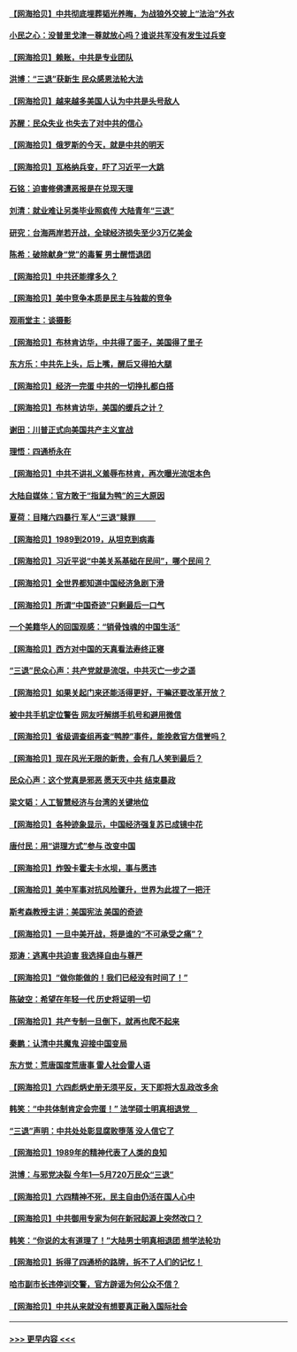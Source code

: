 #### [【网海拾贝】中共彻底埋葬韬光养晦，为战狼外交披上“法治”外衣](../pages/nsc993/n14026258.md?t=07020344) 
#### [小民之心：没普里戈津一尊就放心吗？谁说共军没有发生过兵变](../pages/nsc993/n14026246.md?t=07020344) 
#### [【网海拾贝】赖账，中共是专业团队](../pages/nsc993/n14025929.md?t=07020344) 
#### [洪博：“三退”获新生 民众感恩法轮大法](../pages/nsc993/n14024094.md?t=07020344) 
#### [【网海拾贝】越来越多美国人认为中共是头号敌人](../pages/nsc993/n14024091.md?t=07020344) 
#### [苏醒：民众失业 也失去了对中共的信心](../pages/nsc993/n14024060.md?t=07020344) 
#### [【网海拾贝】俄罗斯的今天，就是中共的明天](../pages/nsc993/n14023393.md?t=07020344) 
#### [【网海拾贝】瓦格纳兵变，吓了习近平一大跳](../pages/nsc993/n14023012.md?t=07020344) 
#### [石铭：迫害修佛遭恶报是在兑现天理](../pages/nsc993/n14022866.md?t=07020344) 
#### [刘清：就业难让另类毕业照疯传 大陆青年“三退”](../pages/nsc993/n14022841.md?t=07020344) 
#### [研究：台海两岸若开战，全球经济损失至少3万亿美金](../pages/nsc993/n14022824.md?t=07020344) 
#### [陈希：破除献身“党”的毒誓 男士醒悟退团](../pages/nsc993/n14022289.md?t=07020344) 
#### [【网海拾贝】中共还能撑多久？](../pages/nsc993/n14022287.md?t=07020344) 
#### [【网海拾贝】美中竞争本质是民主与独裁的竞争](../pages/nsc993/n14022006.md?t=07020344) 
#### [观雨堂主：谈摄影](../pages/nsc993/n14021981.md?t=07020344) 
#### [【网海拾贝】布林肯访华，中共得了面子，美国得了里子](../pages/nsc993/n14021440.md?t=07020344) 
#### [东方乐：中共先上头，后上嘴，醒后又得拍大腿](../pages/nsc993/n14021021.md?t=07020344) 
#### [【网海拾贝】经济一完蛋 中共的一切挣扎都白搭](../pages/nsc993/n14021000.md?t=07020344) 
#### [【网海拾贝】布林肯访华，美国的缓兵之计？](../pages/nsc993/n14020214.md?t=07020344) 
#### [谢田：川普正式向美国共产主义宣战](../pages/nsc993/n14019485.md?t=07020344) 
#### [理悟：四通桥永在](../pages/nsc993/n14019481.md?t=07020344) 
#### [【网海拾贝】中共不讲礼义羞辱布林肯，再次曝光流氓本色](../pages/nsc993/n14019447.md?t=07020344) 
#### [大陆自媒体：官方敢于“指鼠为鸭”的三大原因](../pages/nsc993/n14019433.md?t=07020344) 
#### [夏荷：目睹六四暴行 军人“三退”赎罪           ](../pages/nsc993/n14018793.md?t=07020344) 
#### [【网海拾贝】1989到2019，从坦克到病毒](../pages/nsc993/n14018767.md?t=07020344) 
#### [【网海拾贝】习近平说“中美关系基础在民间”，哪个民间？](../pages/nsc993/n14018200.md?t=07020344) 
#### [【网海拾贝】全世界都知道中国经济急剧下滑](../pages/nsc993/n14017985.md?t=07020344) 
#### [【网海拾贝】所谓“中国奇迹”只剩最后一口气](../pages/nsc993/n14017268.md?t=07020344) 
#### [一个美籍华人的回国观感：“销骨蚀魂的中国生活”](../pages/nsc993/n14016665.md?t=07020344) 
#### [【网海拾贝】西方对中国的天真看法寿终正寝](../pages/nsc993/n14016640.md?t=07020344) 
#### [“三退”民众心声：共产党就是流氓，中共灭亡一步之遥](../pages/nsc993/n14015858.md?t=07020344) 
#### [【网海拾贝】如果关起门来还能活得更好，干嘛还要改革开放？](../pages/nsc993/n14015832.md?t=07020344) 
#### [被中共手机定位警告 网友吁解绑手机号和避用微信](../pages/nsc993/n14015492.md?t=07020344) 
#### [【网海拾贝】省级调查组再查“鸭脖”事件，能挽救官方信誉吗？](../pages/nsc993/n14015203.md?t=07020344) 
#### [【网海拾贝】现在风光无限的新贵，会有几人笑到最后？](../pages/nsc993/n14014484.md?t=07020344) 
#### [民众心声：这个党真是邪恶 愿天灭中共 结束暴政](../pages/nsc993/n14014251.md?t=07020344) 
#### [梁文韬：人工智慧经济与台湾的关键地位](../pages/nsc993/n14014239.md?t=07020344) 
#### [【网海拾贝】各种迹象显示，中国经济强复苏已成镜中花](../pages/nsc993/n14014056.md?t=07020344) 
#### [唐付民：用“讲理方式”参与 改变中国](../pages/nsc993/n14014026.md?t=07020344) 
#### [【网海拾贝】炸毁卡霍夫卡水坝，事与愿违](../pages/nsc993/n14013661.md?t=07020344) 
#### [【网海拾贝】美中军事对抗风险骤升，世界为此捏了一把汗](../pages/nsc993/n14013005.md?t=07020344) 
#### [斯考森教授主讲：美国宪法 美国的奇迹](../pages/nsc993/n14012595.md?t=07020344) 
#### [【网海拾贝】一旦中美开战，将是谁的“不可承受之痛”？](../pages/nsc993/n14012236.md?t=07020344) 
#### [郑涛：逃离中共迫害 我选择自由与尊严](../pages/nsc993/n14012043.md?t=07020344) 
#### [【网海拾贝】“做你能做的！我们已经没有时间了！”](../pages/nsc993/n14011531.md?t=07020344) 
#### [陈破空：希望在年轻一代 历史将证明一切](../pages/nsc993/n14010838.md?t=07020344) 
#### [【网海拾贝】共产专制一旦倒下，就再也爬不起来](../pages/nsc993/n14010831.md?t=07020344) 
#### [秦鹏：认清中共魔鬼  迎接中国变局](../pages/nsc993/n14010692.md?t=07020344) 
#### [东方觉：荒唐国度荒唐事 雷人社会雷人语](../pages/nsc993/n14010065.md?t=07020344) 
#### [【网海拾贝】六四彪炳史册无须平反，天下即将大乱政改多余](../pages/nsc993/n14010160.md?t=07020344) 
#### [韩笑：“中共体制肯定会完蛋！” 法学硕士明真相退党　](../pages/nsc993/n14010098.md?t=07020344) 
#### [“三退”声明：中共处处彰显腐败堕落 没人信它了](../pages/nsc993/n14010010.md?t=07020344) 
#### [【网海拾贝】1989年的精神代表了人类的良知](../pages/nsc993/n14009650.md?t=07020344) 
#### [洪博：与邪党决裂 今年1—5月720万民众“三退”](../pages/nsc993/n14009532.md?t=07020344) 
#### [【网海拾贝】六四精神不死，民主自由仍活在国人心中](../pages/nsc993/n14009305.md?t=07020344) 
#### [【网海拾贝】中共御用专家为何在新冠起源上突然改口？](../pages/nsc993/n14008738.md?t=07020344) 
#### [韩笑：“你说的太有道理了！”大陆男士明真相退团 想学法轮功](../pages/nsc993/n14008405.md?t=07020344) 
#### [【网海拾贝】拆得了四通桥的路牌，拆不了人们的记忆！](../pages/nsc993/n14008045.md?t=07020344) 
#### [哈市副市长违停训交警，官方辟谣为何公众不信？](../pages/nsc993/n14007957.md?t=07020344) 
#### [【网海拾贝】中共从来就没有想要真正融入国际社会](../pages/nsc993/n14007206.md?t=07020344) 

----
#### [ >>> 更早内容 <<< ](../indexes/nsc993-earlier.md)
